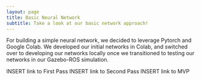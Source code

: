 ```yaml
---
layout: page
title: Basic Neural Network
subtitle: Take a look at our basic network approach!
---
```


For building a simple neural network, we decided to leverage Pytorch and Google Colab. We developed our initial networks in Colab, and switched over to developing our networks locally once we transitioned to testing our networks in our Gazebo-ROS simulation.

INSERT link to First Pass
INSERT link to Second Pass
INSERT link to MVP